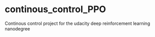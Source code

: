 # continous_control_PPO
Continous control project for the udacity deep reinforcement learning nanodegree
